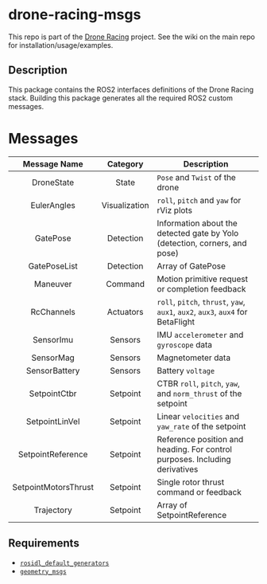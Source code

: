 # drone-racing-msgs

This repo is part of the [Drone Racing](https://github.com/Drone-Racing/drone-racing) project. See the wiki on the main repo for installation/usage/examples.

## Description

This package contains the ROS2 interfaces definitions of the Drone Racing stack. Building this package generates all the required ROS2 custom messages.

# Messages

| Message Name | Category | Description |
|:---:|:---:|---|
| DroneState | State | `Pose` and `Twist` of the drone |
| EulerAngles | Visualization | `roll`, `pitch` and `yaw` for rViz plots |
| GatePose | Detection | Information about the detected gate by Yolo (detection, corners, and pose) |
| GatePoseList | Detection | Array of GatePose |
| Maneuver | Command | Motion primitive request or completion feedback |
| RcChannels | Actuators | `roll`, `pitch`, `thrust`, `yaw`, `aux1`, `aux2`, `aux3`, `aux4` for BetaFlight |
| SensorImu | Sensors | IMU `accelerometer` and `gyroscope` data |
| SensorMag | Sensors | Magnetometer data |
| SensorBattery | Sensors | Battery `voltage` |
| SetpointCtbr | Setpoint | CTBR `roll`, `pitch`, `yaw`, and `norm_thrust` of the setpoint |
| SetpointLinVel | Setpoint | Linear `velocities` and `yaw_rate` of the setpoint |
| SetpointReference | Setpoint | Reference position and heading. For control purposes. Including derivatives |
| SetpointMotorsThrust | Setpoint | Single rotor thrust command or feedback |
| Trajectory | Setpoint | Array of SetpointReference |

## Requirements
- [`rosidl_default_generators`](https://index.ros.org/p/rosidl_default_generators/github-ros2-rosidl_defaults#humble)
- [`geometry_msgs`](https://index.ros.org/p/geometry_msgs/github-ros2-common_interfaces/#humble)
